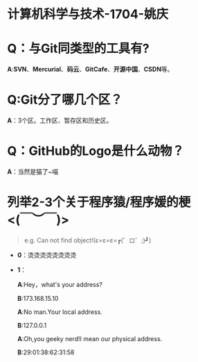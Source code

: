 # 计算机科学与技术-1704-姚庆

# Q：与Git同类型的工具有?
 **A**:**SVN**、**Mercurial**、**码云**、**GitCafe**、**开源中国**、**CSDN**等。

# Q:Git分了哪几个区？
**A**：3个区。工作区、暂存区和历史区。

# Q：GitHub的Logo是什么动物？
**A**：当然是猫了~喵

# 列举2-3个关于程序猿/程序媛的梗<(￣︶￣)>
   > e.g. Can not find object!(ε=ε=ε=┏(゜ロ゜;)┛)
+ **0**：烫烫烫烫烫烫烫烫
+ **1**：

  **A**:Hey，what's your address?
  
  **B**:173.168.15.10
  
  **A**:No man.Your local address.
  
  **B**:127.0.0.1
  
  **A**:Oh,you geeky nerd!I mean our physical address.
  
  **B**:29:01:38:62:31:58

